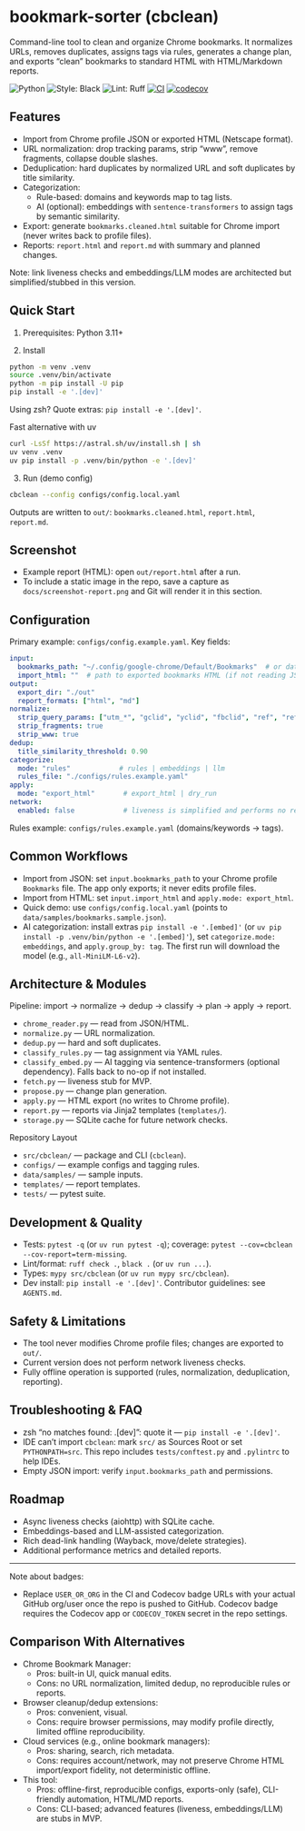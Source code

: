 # bookmark-sorter (cbclean)

Command-line tool to clean and organize Chrome bookmarks. It normalizes URLs, removes duplicates, assigns tags via rules, generates a change plan, and exports “clean” bookmarks to standard HTML with HTML/Markdown reports.

![Python](https://img.shields.io/badge/python-3.11%2B-blue.svg)
![Style: Black](https://img.shields.io/badge/code%20style-black-000000.svg)
![Lint: Ruff](https://img.shields.io/badge/lint-ruff-46aef7.svg)
[![CI](https://github.com/morozsm/bookmark-sorter/actions/workflows/ci.yml/badge.svg)](https://github.com/morozsm/bookmark-sorter/actions/workflows/ci.yml)
[![codecov](https://codecov.io/gh/morozsm/bookmark-sorter/branch/main/graph/badge.svg)](https://codecov.io/gh/morozsm/bookmark-sorter)

## Features
- Import from Chrome profile JSON or exported HTML (Netscape format).
- URL normalization: drop tracking params, strip “www”, remove fragments, collapse double slashes.
- Deduplication: hard duplicates by normalized URL and soft duplicates by title similarity.
- Categorization:
  - Rule-based: domains and keywords map to tag lists.
  - AI (optional): embeddings with `sentence-transformers` to assign tags by semantic similarity.
- Export: generate `bookmarks.cleaned.html` suitable for Chrome import (never writes back to profile files).
- Reports: `report.html` and `report.md` with summary and planned changes.

Note: link liveness checks and embeddings/LLM modes are architected but simplified/stubbed in this version.

## Quick Start
1) Prerequisites: Python 3.11+

2) Install
```bash
python -m venv .venv
source .venv/bin/activate
python -m pip install -U pip
pip install -e '.[dev]'
```
Using zsh? Quote extras: `pip install -e '.[dev]'`.

Fast alternative with uv
```bash
curl -LsSf https://astral.sh/uv/install.sh | sh
uv venv .venv
uv pip install -p .venv/bin/python -e '.[dev]'
```

3) Run (demo config)
```bash
cbclean --config configs/config.local.yaml
```
Outputs are written to `out/`: `bookmarks.cleaned.html`, `report.html`, `report.md`.

## Screenshot
- Example report (HTML): open `out/report.html` after a run.
- To include a static image in the repo, save a capture as `docs/screenshot-report.png` and Git will render it in this section.

## Configuration
Primary example: `configs/config.example.yaml`. Key fields:
```yaml
input:
  bookmarks_path: "~/.config/google-chrome/Default/Bookmarks"  # or data/samples/bookmarks.sample.json
  import_html: ""  # path to exported bookmarks HTML (if not reading JSON)
output:
  export_dir: "./out"
  report_formats: ["html", "md"]
normalize:
  strip_query_params: ["utm_*", "gclid", "yclid", "fbclid", "ref", "ref_src"]
  strip_fragments: true
  strip_www: true
dedup:
  title_similarity_threshold: 0.90
categorize:
  mode: "rules"            # rules | embeddings | llm
  rules_file: "./configs/rules.example.yaml"
apply:
  mode: "export_html"       # export_html | dry_run
network:
  enabled: false            # liveness is simplified and performs no requests
```
Rules example: `configs/rules.example.yaml` (domains/keywords → tags).

## Common Workflows
- Import from JSON: set `input.bookmarks_path` to your Chrome profile `Bookmarks` file. The app only exports; it never edits profile files.
- Import from HTML: set `input.import_html` and `apply.mode: export_html`.
- Quick demo: use `configs/config.local.yaml` (points to `data/samples/bookmarks.sample.json`).
- AI categorization: install extras `pip install -e '.[embed]'` (or `uv pip install -p .venv/bin/python -e '.[embed]'`), set `categorize.mode: embeddings`, and `apply.group_by: tag`. The first run will download the model (e.g., `all-MiniLM-L6-v2`).

## Architecture & Modules
Pipeline: import → normalize → dedup → classify → plan → apply → report.
- `chrome_reader.py` — read from JSON/HTML.
- `normalize.py` — URL normalization.
- `dedup.py` — hard and soft duplicates.
- `classify_rules.py` — tag assignment via YAML rules.
- `classify_embed.py` — AI tagging via sentence-transformers (optional dependency). Falls back to no-op if not installed.
- `fetch.py` — liveness stub for MVP.
- `propose.py` — change plan generation.
- `apply.py` — HTML export (no writes to Chrome profile).
- `report.py` — reports via Jinja2 templates (`templates/`).
- `storage.py` — SQLite cache for future network checks.

Repository Layout
- `src/cbclean/` — package and CLI (`cbclean`).
- `configs/` — example configs and tagging rules.
- `data/samples/` — sample inputs.
- `templates/` — report templates.
- `tests/` — pytest suite.

## Development & Quality
- Tests: `pytest -q` (or `uv run pytest -q`); coverage: `pytest --cov=cbclean --cov-report=term-missing`.
- Lint/format: `ruff check .`, `black .` (or `uv run ...`).
- Types: `mypy src/cbclean` (or `uv run mypy src/cbclean`).
- Dev install: `pip install -e '.[dev]'`.
Contributor guidelines: see `AGENTS.md`.

## Safety & Limitations
- The tool never modifies Chrome profile files; changes are exported to `out/`.
- Current version does not perform network liveness checks.
- Fully offline operation is supported (rules, normalization, deduplication, reporting).

## Troubleshooting & FAQ
- zsh “no matches found: .[dev]”: quote it — `pip install -e '.[dev]'`.
- IDE can’t import `cbclean`: mark `src/` as Sources Root or set `PYTHONPATH=src`. This repo includes `tests/conftest.py` and `.pylintrc` to help IDEs.
- Empty JSON import: verify `input.bookmarks_path` and permissions.

## Roadmap
- Async liveness checks (aiohttp) with SQLite cache.
- Embeddings-based and LLM-assisted categorization.
- Rich dead-link handling (Wayback, move/delete strategies).
- Additional performance metrics and detailed reports.

---

Note about badges:
- Replace `USER_OR_ORG` in the CI and Codecov badge URLs with your actual GitHub org/user once the repo is pushed to GitHub. Codecov badge requires the Codecov app or `CODECOV_TOKEN` secret in the repo settings.

## Comparison With Alternatives
- Chrome Bookmark Manager:
  - Pros: built-in UI, quick manual edits.
  - Cons: no URL normalization, limited dedup, no reproducible rules or reports.
- Browser cleanup/dedup extensions:
  - Pros: convenient, visual.
  - Cons: require browser permissions, may modify profile directly, limited offline reproducibility.
- Cloud services (e.g., online bookmark managers):
  - Pros: sharing, search, rich metadata.
  - Cons: requires account/network, may not preserve Chrome HTML import/export fidelity, not deterministic offline.
- This tool:
  - Pros: offline-first, reproducible configs, exports-only (safe), CLI-friendly automation, HTML/MD reports.
  - Cons: CLI-based; advanced features (liveness, embeddings/LLM) are stubs in MVP.
